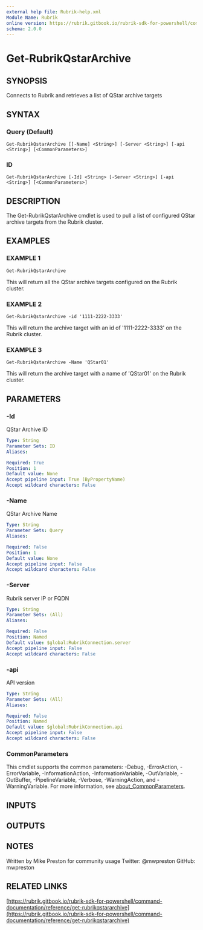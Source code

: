 ```yaml
---
external help file: Rubrik-help.xml
Module Name: Rubrik
online version: https://rubrik.gitbook.io/rubrik-sdk-for-powershell/command-documentation/reference/get-rubrikqstararchive
schema: 2.0.0
---
```


# Get-RubrikQstarArchive

## SYNOPSIS
Connects to Rubrik and retrieves a list of QStar archive targets

## SYNTAX

### Query (Default)
```
Get-RubrikQstarArchive [[-Name] <String>] [-Server <String>] [-api <String>] [<CommonParameters>]
```

### ID
```
Get-RubrikQstarArchive [-Id] <String> [-Server <String>] [-api <String>] [<CommonParameters>]
```

## DESCRIPTION
The Get-RubrikQstarArchive cmdlet is used to pull a list of configured QStar archive targets from the Rubrik cluster.

## EXAMPLES

### EXAMPLE 1
```
Get-RubrikQstarArchive
```

This will return all the QStar archive targets configured on the Rubrik cluster.

### EXAMPLE 2
```
Get-RubrikQstarArchive -id '1111-2222-3333'
```

This will return the archive target with an id of '1111-2222-3333' on the Rubrik cluster.

### EXAMPLE 3
```
Get-RubrikQstarArchive -Name 'QStar01'
```

This will return the archive target with a name of 'QStar01' on the Rubrik cluster.

## PARAMETERS

### -Id
QStar Archive ID

```yaml
Type: String
Parameter Sets: ID
Aliases:

Required: True
Position: 1
Default value: None
Accept pipeline input: True (ByPropertyName)
Accept wildcard characters: False
```

### -Name
QStar Archive Name

```yaml
Type: String
Parameter Sets: Query
Aliases:

Required: False
Position: 1
Default value: None
Accept pipeline input: False
Accept wildcard characters: False
```

### -Server
Rubrik server IP or FQDN

```yaml
Type: String
Parameter Sets: (All)
Aliases:

Required: False
Position: Named
Default value: $global:RubrikConnection.server
Accept pipeline input: False
Accept wildcard characters: False
```

### -api
API version

```yaml
Type: String
Parameter Sets: (All)
Aliases:

Required: False
Position: Named
Default value: $global:RubrikConnection.api
Accept pipeline input: False
Accept wildcard characters: False
```

### CommonParameters
This cmdlet supports the common parameters: -Debug, -ErrorAction, -ErrorVariable, -InformationAction, -InformationVariable, -OutVariable, -OutBuffer, -PipelineVariable, -Verbose, -WarningAction, and -WarningVariable. For more information, see [about_CommonParameters](http://go.microsoft.com/fwlink/?LinkID=113216).

## INPUTS

## OUTPUTS

## NOTES
Written by Mike Preston for community usage
Twitter: @mwpreston
GitHub: mwpreston

## RELATED LINKS

[https://rubrik.gitbook.io/rubrik-sdk-for-powershell/command-documentation/reference/get-rubrikqstararchive](https://rubrik.gitbook.io/rubrik-sdk-for-powershell/command-documentation/reference/get-rubrikqstararchive)

